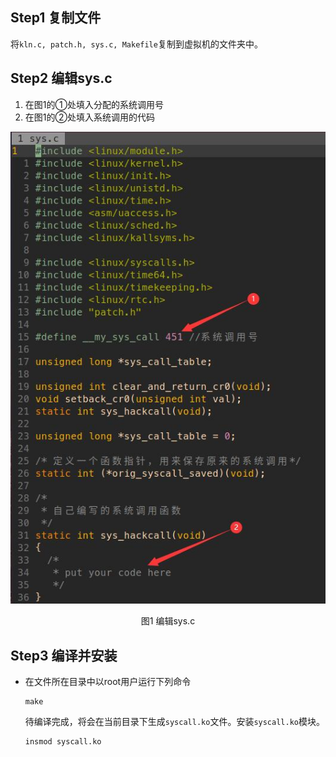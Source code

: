 ## Step1 复制文件

​	将`kln.c, patch.h, sys.c, Makefile`复制到虚拟机的文件夹中。

## Step2 编辑sys.c

1. 在图1的①处填入分配的系统调用号
2. 在图1的②处填入系统调用的代码

![sys](week2/免编译/img/sys.jpg)

<center>图1 编辑sys.c</center>

## Step3 编译并安装

- 在文件所在目录中以root用户运行下列命令

  ```shell
  make
  ```

  待编译完成，将会在当前目录下生成`syscall.ko`文件。安装`syscall.ko`模块。

  ```shell
  insmod syscall.ko
  ```

  
